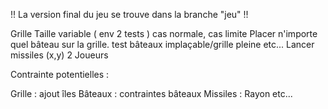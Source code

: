 ﻿ !! La version final du jeu se trouve dans la branche "jeu" !!

Grille Taille variable ( env 2 tests ) cas normale, cas limite
Placer n'importe quel bâteau sur la grille. test bâteaux implaçable/grille pleine etc...
Lancer missiles (x,y)
2 Joueurs

Contrainte potentielles :

Grille : ajout îles
Bâteaux : contraintes bâteaux
Missiles : Rayon etc...
